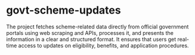 # govt-scheme-updates
The project fetches scheme-related data directly from official government portals using web scraping and APIs, processes it, and presents the information in a clear and structured format. It ensures that users get real-time access to updates on eligibility, benefits, and application procedures.
